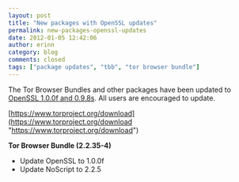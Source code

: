 ```yaml
---
layout: post
title: "New packages with OpenSSL updates"
permalink: new-packages-openssl-updates
date: 2012-01-05 12:42:06
author: erinn
category: blog
comments: closed
tags: ["package updates", "tbb", "tor browser bundle"]
---
```


The Tor Browser Bundles and other packages have been updated to [OpenSSL 1.0.0f and 0.9.8s](http://openssl.org/news/secadv_20120104.txt). All users are encouraged to update.

[https://www.torproject.org/download](https://www.torproject.org/download "https://www.torproject.org/download")

**Tor Browser Bundle (2.2.35-4)**

-   Update OpenSSL to 1.0.0f
-   Update NoScript to 2.2.5

